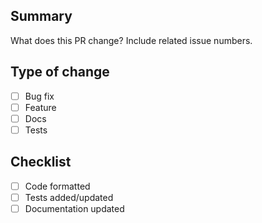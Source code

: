 ## Summary

What does this PR change? Include related issue numbers.

## Type of change
- [ ] Bug fix
- [ ] Feature
- [ ] Docs
- [ ] Tests

## Checklist
- [ ] Code formatted
- [ ] Tests added/updated
- [ ] Documentation updated
